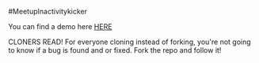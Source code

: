 #MeetupInactivitykicker


You can find a demo here [HERE](https://youtu.be/StaIDhdAfcQ)


CLONERS READ! For everyone cloning instead of forking, you're not going to know if a bug is found and or fixed. Fork the repo and follow it! 
